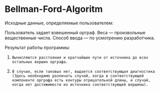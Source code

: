 # Bellman-Ford-Algoritm
Исходные данные, определяемые пользователем:

Пользователь задает взвешенный орграф. Веса — произвольные вещественные числа. Способ ввода — по усмотрению разработчика.

Результат работы программы:

1.     Вычисляются расстояния и кратчайшие пути от источника до всех остальных вершин орграфа.
2.     В случае, если таковых нет, выдается соответствующая диагностика
       (Здесь необходимо различать случай, когда в соответствующей компоненте орграфа есть контуры отрицательной длины, и случай, когда нет достижимости из источника соответствующей вершины).
